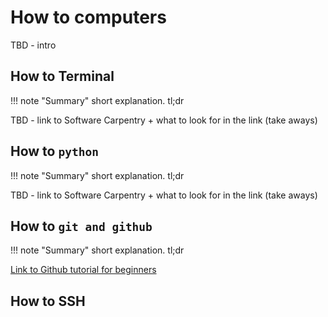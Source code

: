 # How to computers

TBD - intro

## How to Terminal

!!! note "Summary"
    short explanation. tl;dr

TBD - link to Software Carpentry + what to look for in the link (take aways)

## How to `python`

!!! note "Summary"
    short explanation. tl;dr

TBD - link to Software Carpentry + what to look for in the link (take aways)

## How to `git and github`

!!! note "Summary"
    short explanation. tl;dr

[Link to Github tutorial for beginners](https://product.hubspot.com/blog/git-and-github-tutorial-for-beginners)
## How to SSH
